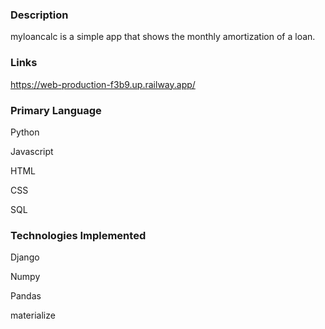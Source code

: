 ### Description

myloancalc is a simple app that shows the monthly amortization of a loan.

### Links 

https://web-production-f3b9.up.railway.app/

### Primary Language

Python

Javascript

HTML

CSS

SQL

### Technologies Implemented

Django

Numpy

Pandas

materialize





